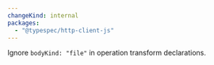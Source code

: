 ```yaml
---
changeKind: internal
packages:
  - "@typespec/http-client-js"
---
```


Ignore `bodyKind: "file"` in operation transform declarations.